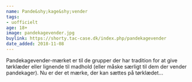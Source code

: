 ```yaml
---
name: Pande&shy;kage&shy;vender
tags:
- uofficielt
age: 18+
image: pandekagevender.jpg
buylink: https://shorty.tac-case.dk/index.php/pandekagevender
date_added: 2018-11-08
---
```

Pandekagevender-mærket er til de grupper der har tradition for at give tørklæder eller lignende til madhold (eller måske særligt til dem der vender pandekager).
Nu er der et mærke, der kan sættes på tørklædet...
